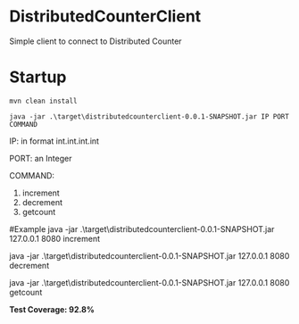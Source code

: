 # DistributedCounterClient
Simple client to connect to Distributed Counter

# Startup

`mvn clean install`

`java -jar .\target\distributedcounterclient-0.0.1-SNAPSHOT.jar IP PORT COMMAND`

IP: in format int.int.int.int

PORT: an Integer

COMMAND:
1. increment
2. decrement
3. getcount

#Example
java -jar .\target\distributedcounterclient-0.0.1-SNAPSHOT.jar 127.0.0.1 8080 increment

java -jar .\target\distributedcounterclient-0.0.1-SNAPSHOT.jar 127.0.0.1 8080 decrement

java -jar .\target\distributedcounterclient-0.0.1-SNAPSHOT.jar 127.0.0.1 8080 getcount

**Test Coverage: 92.8%**
